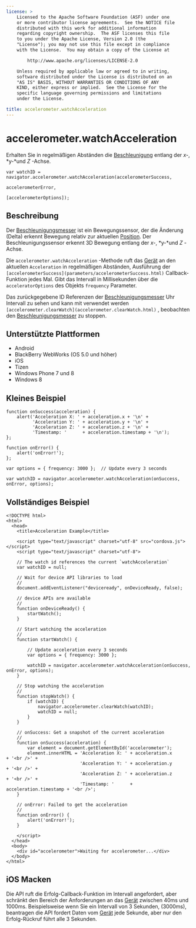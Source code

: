 ```yaml
---
license: >
    Licensed to the Apache Software Foundation (ASF) under one
    or more contributor license agreements.  See the NOTICE file
    distributed with this work for additional information
    regarding copyright ownership.  The ASF licenses this file
    to you under the Apache License, Version 2.0 (the
    "License"); you may not use this file except in compliance
    with the License.  You may obtain a copy of the License at

        http://www.apache.org/licenses/LICENSE-2.0

    Unless required by applicable law or agreed to in writing,
    software distributed under the License is distributed on an
    "AS IS" BASIS, WITHOUT WARRANTIES OR CONDITIONS OF ANY
    KIND, either express or implied.  See the License for the
    specific language governing permissions and limitations
    under the License.

title: accelerometer.watchAcceleration
---
```


# accelerometer.watchAcceleration

Erhalten Sie in regelmäßigen Abständen die [Beschleunigung](acceleration/acceleration.html) entlang der *x-*, *y-*und *Z* -Achse.

    var watchID = navigator.accelerometer.watchAcceleration(accelerometerSuccess,
                                                           accelerometerError,
                                                           [accelerometerOptions]);
    

## Beschreibung

Der [Beschleunigungsmesser](accelerometer.html) ist ein Bewegungssensor, der die Änderung (Delta) erkennt Bewegung relativ zur aktuellen [Position](../geolocation/Position/position.html). Der Beschleunigungssensor erkennt 3D Bewegung entlang der *x-*, *y-*und *Z* -Achse.

Die `accelerometer.watchAcceleration` -Methode ruft das [Gerät](../device/device.html) an den aktuellen `Acceleration` in regelmäßigen Abständen, Ausführung der `[accelerometerSuccess](parameters/accelerometerSuccess.html)` Callback-Funktion jedes Mal. Gibt das Intervall in Millisekunden über die `acceleratorOptions` des Objekts `frequency` Parameter.

Das zurückgegebene ID Referenzen der [Beschleunigungsmesser](accelerometer.html) Uhr Intervall zu sehen und kann mit verwendet werden `[accelerometer.clearWatch](accelerometer.clearWatch.html)` , beobachten den [Beschleunigungsmesser](accelerometer.html) zu stoppen.

## Unterstützte Plattformen

*   Android
*   BlackBerry WebWorks (OS 5.0 und höher)
*   iOS
*   Tizen
*   Windows Phone 7 und 8
*   Windows 8

## Kleines Beispiel

    function onSuccess(acceleration) {
        alert('Acceleration X: ' + acceleration.x + '\n' +
              'Acceleration Y: ' + acceleration.y + '\n' +
              'Acceleration Z: ' + acceleration.z + '\n' +
              'Timestamp: '      + acceleration.timestamp + '\n');
    };
    
    function onError() {
        alert('onError!');
    };
    
    var options = { frequency: 3000 };  // Update every 3 seconds
    
    var watchID = navigator.accelerometer.watchAcceleration(onSuccess, onError, options);
    

## Vollständiges Beispiel

    <!DOCTYPE html>
    <html>
      <head>
        <title>Acceleration Example</title>
    
        <script type="text/javascript" charset="utf-8" src="cordova.js"></script>
        <script type="text/javascript" charset="utf-8">
    
        // The watch id references the current `watchAcceleration`
        var watchID = null;
    
        // Wait for device API libraries to load
        //
        document.addEventListener("deviceready", onDeviceReady, false);
    
        // device APIs are available
        //
        function onDeviceReady() {
            startWatch();
        }
    
        // Start watching the acceleration
        //
        function startWatch() {
    
            // Update acceleration every 3 seconds
            var options = { frequency: 3000 };
    
            watchID = navigator.accelerometer.watchAcceleration(onSuccess, onError, options);
        }
    
        // Stop watching the acceleration
        //
        function stopWatch() {
            if (watchID) {
                navigator.accelerometer.clearWatch(watchID);
                watchID = null;
            }
        }
    
        // onSuccess: Get a snapshot of the current acceleration
        //
        function onSuccess(acceleration) {
            var element = document.getElementById('accelerometer');
            element.innerHTML = 'Acceleration X: ' + acceleration.x         + '<br />' +
                                'Acceleration Y: ' + acceleration.y         + '<br />' +
                                'Acceleration Z: ' + acceleration.z         + '<br />' +
                                'Timestamp: '      + acceleration.timestamp + '<br />';
        }
    
        // onError: Failed to get the acceleration
        //
        function onError() {
            alert('onError!');
        }
    
        </script>
      </head>
      <body>
        <div id="accelerometer">Waiting for accelerometer...</div>
      </body>
    </html>
    

## iOS Macken

Die API ruft die Erfolg-Callback-Funktion im Intervall angefordert, aber schränkt den Bereich der Anforderungen an das [Gerät](../device/device.html) zwischen 40ms und 1000ms. Beispielsweise wenn Sie ein Intervall von 3 Sekunden, (3000ms), beantragen die API fordert Daten vom [Gerät](../device/device.html) jede Sekunde, aber nur den Erfolg-Rückruf führt alle 3 Sekunden.